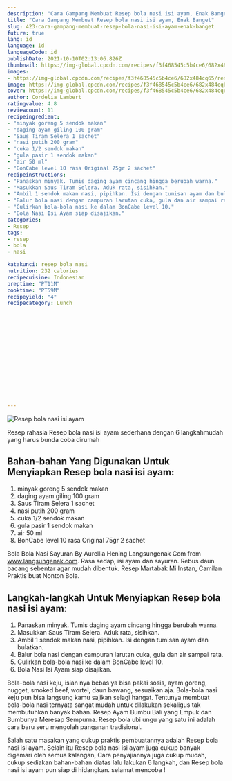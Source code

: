 ```yaml
---
description: "Cara Gampang Membuat Resep bola nasi isi ayam, Enak Banget"
title: "Cara Gampang Membuat Resep bola nasi isi ayam, Enak Banget"
slug: 423-cara-gampang-membuat-resep-bola-nasi-isi-ayam-enak-banget
future: true
lang: id
language: id
languageCode: id
publishDate: 2021-10-10T02:13:06.826Z 
thumbnail: https://img-global.cpcdn.com/recipes/f3f468545c5b4ce6/682x484cq65/resep-bola-nasi-isi-ayam-foto-resep-utama.webp
images:
- https://img-global.cpcdn.com/recipes/f3f468545c5b4ce6/682x484cq65/resep-bola-nasi-isi-ayam-foto-resep-utama.webp
image: https://img-global.cpcdn.com/recipes/f3f468545c5b4ce6/682x484cq65/resep-bola-nasi-isi-ayam-foto-resep-utama.webp
cover: https://img-global.cpcdn.com/recipes/f3f468545c5b4ce6/682x484cq65/resep-bola-nasi-isi-ayam-foto-resep-utama.webp
author: Cordelia Lambert
ratingvalue: 4.8
reviewcount: 11
recipeingredient:
- "minyak goreng 5 sendok makan"
- "daging ayam giling 100 gram"
- "Saus Tiram Selera 1 sachet"
- "nasi putih 200 gram"
- "cuka 1/2 sendok makan"
- "gula pasir 1 sendok makan"
- "air 50 ml"
- "BonCabe level 10 rasa Original 75gr 2 sachet"
recipeinstructions:
- "Panaskan minyak. Tumis daging ayam cincang hingga berubah warna."
- "Masukkan Saus Tiram Selera. Aduk rata, sisihkan."
- "Ambil 1 sendok makan nasi, pipihkan. Isi dengan tumisan ayam dan bulatkan."
- "Balur bola nasi dengan campuran larutan cuka, gula dan air sampai rata."
- "Gulirkan bola-bola nasi ke dalam BonCabe level 10."
- "Bola Nasi Isi Ayam siap disajikan."
categories:
- Resep
tags:
- resep
- bola
- nasi

katakunci: resep bola nasi 
nutrition: 232 calories
recipecuisine: Indonesian
preptime: "PT11M"
cooktime: "PT59M"
recipeyield: "4"
recipecategory: Lunch


     
    
    
    
    
    
    
    
    
    
    
      
    
---
```



![Resep bola nasi isi ayam](https://img-global.cpcdn.com/recipes/f3f468545c5b4ce6/682x484cq65/resep-bola-nasi-isi-ayam-foto-resep-utama.webp)

Resep rahasia Resep bola nasi isi ayam  sederhana dengan 6 langkahmudah yang harus bunda coba dirumah

<!--inarticleads1-->

## Bahan-bahan Yang Digunakan Untuk Menyiapkan Resep bola nasi isi ayam:

1. minyak goreng 5 sendok makan
1. daging ayam giling 100 gram
1. Saus Tiram Selera 1 sachet
1. nasi putih 200 gram
1. cuka 1/2 sendok makan
1. gula pasir 1 sendok makan
1. air 50 ml
1. BonCabe level 10 rasa Original 75gr 2 sachet

Bola Bola Nasi Sayuran By Aurellia Hening Langsungenak Com from www.langsungenak.com. Rasa sedap, isi ayam dan sayuran. Rebus daun bacang sebentar agar mudah dibentuk. Resep Martabak Mi Instan, Camilan Praktis buat Nonton Bola. 

<!--inarticleads2-->

## Langkah-langkah Untuk Menyiapkan Resep bola nasi isi ayam:

1. Panaskan minyak. Tumis daging ayam cincang hingga berubah warna.
1. Masukkan Saus Tiram Selera. Aduk rata, sisihkan.
1. Ambil 1 sendok makan nasi, pipihkan. Isi dengan tumisan ayam dan bulatkan.
1. Balur bola nasi dengan campuran larutan cuka, gula dan air sampai rata.
1. Gulirkan bola-bola nasi ke dalam BonCabe level 10.
1. Bola Nasi Isi Ayam siap disajikan.


Bola-bola nasi keju, isian nya bebas ya bisa pakai sosis, ayam goreng, nugget, smoked beef, wortel, daun bawang, sesuaikan aja. Bola-bola nasi keju pun bisa langsung kamu sajikan selagi hangat. Tentunya membuat bola-bola nasi ternyata sangat mudah untuk dilakukan sekaligus tak membutuhkan banyak bahan. Resep Ayam Bumbu Bali yang Empuk dan Bumbunya Meresap Sempurna. Resep bola ubi ungu yang satu ini adalah cara baru seru mengolah panganan tradisional. 

Salah satu masakan yang cukup praktis pembuatannya adalah  Resep bola nasi isi ayam. Selain itu  Resep bola nasi isi ayam  juga cukup banyak digemari oleh semua kalangan, Cara penyajiannya juga cukup mudah, cukup sediakan bahan-bahan diatas lalu lakukan 6 langkah, dan  Resep bola nasi isi ayam  pun siap di hidangkan. selamat mencoba !
